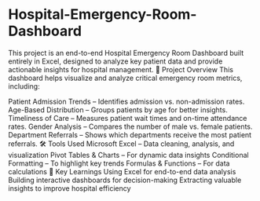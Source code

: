 # Hospital-Emergency-Room-Dashboard
This project is an end-to-end Hospital Emergency Room Dashboard built entirely in Excel, designed to analyze key patient data and provide actionable insights for hospital management.
📌 Project Overview
This dashboard helps visualize and analyze critical emergency room metrics, including:

Patient Admission Trends – Identifies admission vs. non-admission rates.
Age-Based Distribution – Groups patients by age for better insights.
Timeliness of Care – Measures patient wait times and on-time attendance rates.
Gender Analysis – Compares the number of male vs. female patients.
Department Referrals – Shows which departments receive the most patient referrals.
🛠 Tools Used
Microsoft Excel – Data cleaning, analysis, and visualization
Pivot Tables & Charts – For dynamic data insights
Conditional Formatting – To highlight key trends
Formulas & Functions – For data calculations
🚀 Key Learnings
Using Excel for end-to-end data analysis
Building interactive dashboards for decision-making
Extracting valuable insights to improve hospital efficiency
